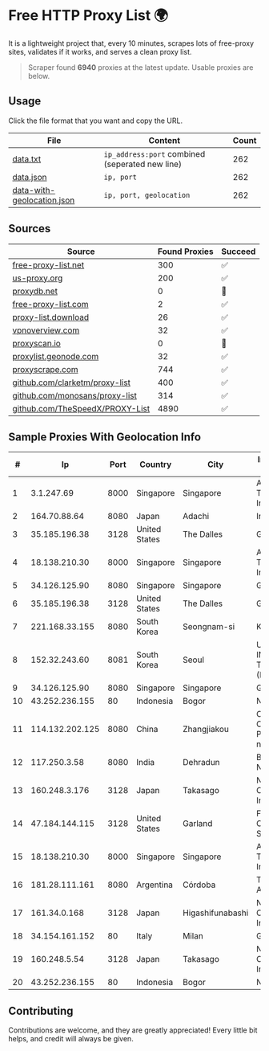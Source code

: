 
# Free HTTP Proxy List 🌍

It is a lightweight project that, every 10 minutes, scrapes lots of free-proxy sites, validates if it works, and serves a clean proxy list.


> Scraper found **6940** proxies at the latest update. Usable proxies are below.

## Usage

Click the file format that you want and copy the URL.


|File|Content|Count|
|----|-------|-----|
|[data.txt](https://raw.githubusercontent.com/themiralay/Proxy-List-World/master/data.txt)|`ip_address:port` combined (seperated new line)|262|
|[data.json](https://raw.githubusercontent.com/themiralay/Proxy-List-World/master/data.json)|`ip, port`|262|
|[data-with-geolocation.json](https://raw.githubusercontent.com/themiralay/Proxy-List-World/master/data-with-geolocation.json)|`ip, port, geolocation`|262|

## Sources

|Source|Found Proxies|Succeed|
|------|-------------|-------|
|[free-proxy-list.net](https://free-proxy-list.net)|300|✅|
|[us-proxy.org](https://www.us-proxy.org)|200|✅|
|[proxydb.net](http://proxydb.net)|0|🚫|
|[free-proxy-list.com](https://free-proxy-list.com/?page=&port=&type%5B%5D=http&type%5B%5D=https&up_time=0&search=Search)|2|✅|
|[proxy-list.download](https://www.proxy-list.download/HTTP)|26|✅|
|[vpnoverview.com](https://vpnoverview.com/privacy/anonymous-browsing/free-proxy-servers)|32|✅|
|[proxyscan.io](https://www.proxyscan.io)|0|🚫|
|[proxylist.geonode.com](https://proxylist.geonode.com/api/proxy-list?limit=300&page=1&sort_by=lastChecked&sort_type=desc&protocols=http,https)|32|✅|
|[proxyscrape.com](https://api.proxyscrape.com/v2/?request=displayproxies&protocol=http&timeout=10000&country=all&ssl=all&anonymity=all)|744|✅|
|[github.com/clarketm/proxy-list](https://raw.githubusercontent.com/clarketm/proxy-list/master/proxy-list-raw.txt)|400|✅|
|[github.com/monosans/proxy-list](https://raw.githubusercontent.com/monosans/proxy-list/main/proxies/http.txt)|314|✅|
|[github.com/TheSpeedX/PROXY-List](https://raw.githubusercontent.com/TheSpeedX/PROXY-List/master/http.txt)|4890|✅|


## Sample Proxies With Geolocation Info

|#|Ip|Port|Country|City|Internet Service Provider|
|-|--|----|-------|----|-------------------------|
|1|3.1.247.69|8000|Singapore|Singapore|Amazon Technologies Inc.|
|2|164.70.88.64|8080|Japan|Adachi|InfoSphere|
|3|35.185.196.38|3128|United States|The Dalles|Google LLC|
|4|18.138.210.30|8000|Singapore|Singapore|Amazon Technologies Inc.|
|5|34.126.125.90|8080|Singapore|Singapore|Google LLC|
|6|35.185.196.38|3128|United States|The Dalles|Google LLC|
|7|221.168.33.155|8080|South Korea|Seongnam-si|Korea Telecom|
|8|152.32.243.60|8081|South Korea|Seoul|UCLOUD INFORMATION TECHNOLOGY (HK) LIMITED|
|9|34.126.125.90|8080|Singapore|Singapore|Google LLC|
|10|43.252.236.155|80|Indonesia|Bogor|NET|
|11|114.132.202.125|8080|China|Zhangjiakou|CNC Group CHINA169 Hebei Province network|
|12|117.250.3.58|8080|India|Dehradun|Bharat Sanchar Nigam Ltd|
|13|160.248.3.176|3128|Japan|Takasago|NTT PC Communications, Inc.|
|14|47.184.144.115|3128|United States|Garland|Frontier Communications Solutions|
|15|18.138.210.30|8000|Singapore|Singapore|Amazon Technologies Inc.|
|16|181.28.111.161|8080|Argentina|Córdoba|Telecom Argentina S.A|
|17|161.34.0.168|3128|Japan|Higashifunabashi|NTT PC Communications, Inc.|
|18|34.154.161.152|80|Italy|Milan|Google LLC|
|19|160.248.5.54|3128|Japan|Takasago|NTT PC Communications, Inc.|
|20|43.252.236.155|80|Indonesia|Bogor|NET|



## Contributing

Contributions are welcome, and they are greatly appreciated! Every
little bit helps, and credit will always be given.

